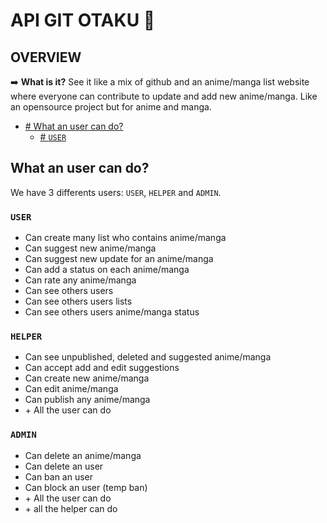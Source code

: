 # API GIT OTAKU 🧪

## OVERVIEW

➡️ **What is it?** See it like a mix of github and an anime/manga list website where everyone can contribute to update and add new anime/manga. Like an opensource project but for anime and manga.

- [\# What an user can do?](#what-an-user-can-do)
  - [\# `USER`](#user)

## What an user can do?

We have 3 differents users: `USER`, `HELPER` and `ADMIN`.

### `USER`

- Can create many list who contains anime/manga
- Can suggest new anime/manga
- Can suggest new update for an anime/manga
- Can add a status on each anime/manga
- Can rate any anime/manga
- Can see others users
- Can see others users lists
- Can see others users anime/manga status

### `HELPER`

- Can see unpublished, deleted and suggested anime/manga
- Can accept add and edit suggestions
- Can create new anime/manga
- Can edit anime/manga
- Can publish any anime/manga
- \+ All the user can do

### `ADMIN`

- Can delete an anime/manga
- Can delete an user
- Can ban an user
- Can block an user (temp ban)
- \+ All the user can do
- \+ all the helper can do 